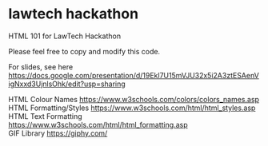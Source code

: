 # lawtech hackathon
HTML 101 for LawTech Hackathon

Please feel free to copy and modify this code. 

For slides, see here https://docs.google.com/presentation/d/19Ekl7U15mVJU32x5i2A3ztESAenVigNxxd3UjnlsOhk/edit?usp=sharing

HTML Colour Names https://www.w3schools.com/colors/colors_names.asp <br>
HTML Formatting/Styles https://www.w3schools.com/html/html_styles.asp <br>
HTML Text Formatting https://www.w3schools.com/html/html_formatting.asp <br>
GIF Library https://giphy.com/

